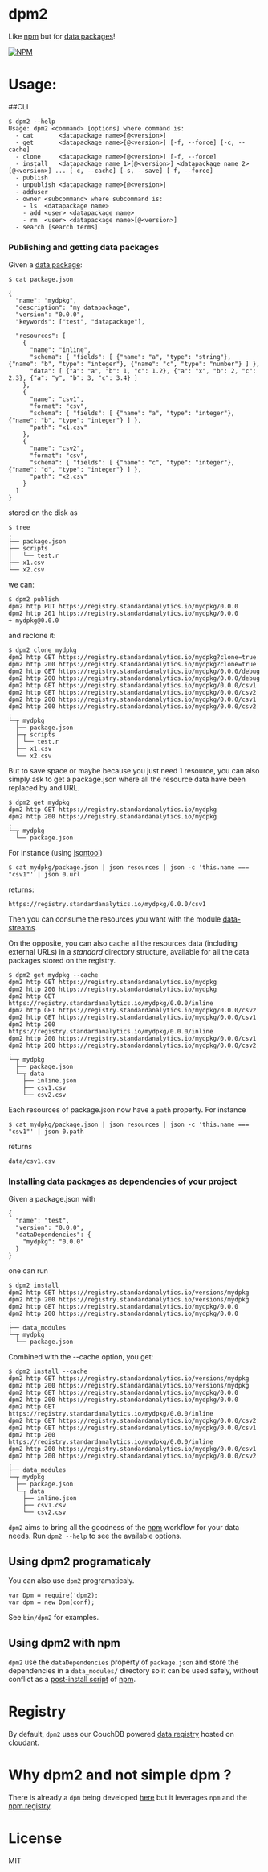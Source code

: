 dpm2
====

Like [npm](https://npmjs.org/) but for
[data packages](http://dataprotocols.org/data-packages/)!

[![NPM](https://nodei.co/npm/dpm2.png)](https://nodei.co/npm/dpm2/)


Usage:
======

##CLI

    $ dpm2 --help
    Usage: dpm2 <command> [options] where command is:
      - cat       <datapackage name>[@<version>]
      - get       <datapackage name>[@<version>] [-f, --force] [-c, --cache]
      - clone     <datapackage name>[@<version>] [-f, --force]
      - install   <datapackage name 1>[@<version>] <datapackage name 2>[@<version>] ... [-c, --cache] [-s, --save] [-f, --force]
      - publish
      - unpublish <datapackage name>[@<version>]
      - adduser
      - owner <subcommand> where subcommand is:
        - ls  <datapackage name>
        - add <user> <datapackage name>
        - rm  <user> <datapackage name>[@<version>]
      - search [search terms]


### Publishing and getting data packages

Given a [data package](http://dataprotocols.org/data-packages/):

    $ cat package.json
    
    {
      "name": "mydpkg",
      "description": "my datapackage",
      "version": "0.0.0",
      "keywords": ["test", "datapackage"],
    
      "resources": [
        {
          "name": "inline",
          "schema": { "fields": [ {"name": "a", "type": "string"}, {"name": "b", "type": "integer"}, {"name": "c", "type": "number"} ] },
          "data": [ {"a": "a", "b": 1, "c": 1.2}, {"a": "x", "b": 2, "c": 2.3}, {"a": "y", "b": 3, "c": 3.4} ]
        },
        {
          "name": "csv1",
          "format": "csv",
          "schema": { "fields": [ {"name": "a", "type": "integer"}, {"name": "b", "type": "integer"} ] },
          "path": "x1.csv"
        },
        {
          "name": "csv2",
          "format": "csv",
          "schema": { "fields": [ {"name": "c", "type": "integer"}, {"name": "d", "type": "integer"} ] },
          "path": "x2.csv"
        }
      ]
    }

stored on the disk as

    $ tree
    .
    ├── package.json
    ├── scripts
    │   └── test.r
    ├── x1.csv
    └── x2.csv

we can:

    $ dpm2 publish
    dpm2 http PUT https://registry.standardanalytics.io/mydpkg/0.0.0
    dpm2 http 201 https://registry.standardanalytics.io/mydpkg/0.0.0
    + mydpkg@0.0.0

and reclone it:

    $ dpm2 clone mydpkg
    dpm2 http GET https://registry.standardanalytics.io/mydpkg?clone=true
    dpm2 http 200 https://registry.standardanalytics.io/mydpkg?clone=true
    dpm2 http GET https://registry.standardanalytics.io/mydpkg/0.0.0/debug
    dpm2 http 200 https://registry.standardanalytics.io/mydpkg/0.0.0/debug
    dpm2 http GET https://registry.standardanalytics.io/mydpkg/0.0.0/csv1
    dpm2 http GET https://registry.standardanalytics.io/mydpkg/0.0.0/csv2
    dpm2 http 200 https://registry.standardanalytics.io/mydpkg/0.0.0/csv1
    dpm2 http 200 https://registry.standardanalytics.io/mydpkg/0.0.0/csv2
    .
    └─┬ mydpkg
      ├── package.json
      ├─┬ scripts
      │ └── test.r
      ├── x1.csv
      └── x2.csv

But to save space or maybe because you just need 1 resource, you can
also simply ask to get a package.json where all the resource data have
been replaced by and URL.

    $ dpm2 get mydpkg
    dpm2 http GET https://registry.standardanalytics.io/mydpkg
    dpm2 http 200 https://registry.standardanalytics.io/mydpkg
    .
    └─┬ mydpkg
      └── package.json

For instance (using [jsontool](https://npmjs.org/package/jsontool))

    $ cat mydpkg/package.json | json resources | json -c 'this.name === "csv1"' | json 0.url

returns:

    https://registry.standardanalytics.io/mydpkg/0.0.0/csv1

Then you can consume the resources you want with the module
[data-streams](https://github.com/standard-analytics/data-streams).


On the opposite, you can also cache all the resources data (including
external URLs) in a _standard_ directory structure, available for all
the data packages stored on the registry.

    $ dpm2 get mydpkg --cache
    dpm2 http GET https://registry.standardanalytics.io/mydpkg
    dpm2 http 200 https://registry.standardanalytics.io/mydpkg
    dpm2 http GET https://registry.standardanalytics.io/mydpkg/0.0.0/inline
    dpm2 http GET https://registry.standardanalytics.io/mydpkg/0.0.0/csv2
    dpm2 http GET https://registry.standardanalytics.io/mydpkg/0.0.0/csv1
    dpm2 http 200 https://registry.standardanalytics.io/mydpkg/0.0.0/inline
    dpm2 http 200 https://registry.standardanalytics.io/mydpkg/0.0.0/csv1
    dpm2 http 200 https://registry.standardanalytics.io/mydpkg/0.0.0/csv2
    .
    └─┬ mydpkg
      ├── package.json
      └─┬ data
        ├── inline.json
        ├── csv1.csv
        └── csv2.csv

Each resources of package.json now have a ```path``` property. For instance

    $ cat mydpkg/package.json | json resources | json -c 'this.name === "csv1"' | json 0.path

returns

    data/csv1.csv


### Installing data packages as dependencies of your project

Given a package.json with

    {
      "name": "test",
      "version": "0.0.0",
      "dataDependencies": {
        "mydpkg": "0.0.0"
      }
    }

one can run

    $ dpm2 install
    dpm2 http GET https://registry.standardanalytics.io/versions/mydpkg
    dpm2 http 200 https://registry.standardanalytics.io/versions/mydpkg
    dpm2 http GET https://registry.standardanalytics.io/mydpkg/0.0.0
    dpm2 http 200 https://registry.standardanalytics.io/mydpkg/0.0.0
    .
    ├── data_modules
    └─┬ mydpkg
      └── package.json

Combined with the --cache option, you get:

    $ dpm2 install --cache
    dpm2 http GET https://registry.standardanalytics.io/versions/mydpkg
    dpm2 http 200 https://registry.standardanalytics.io/versions/mydpkg
    dpm2 http GET https://registry.standardanalytics.io/mydpkg/0.0.0
    dpm2 http 200 https://registry.standardanalytics.io/mydpkg/0.0.0
    dpm2 http GET https://registry.standardanalytics.io/mydpkg/0.0.0/inline
    dpm2 http GET https://registry.standardanalytics.io/mydpkg/0.0.0/csv2
    dpm2 http GET https://registry.standardanalytics.io/mydpkg/0.0.0/csv1
    dpm2 http 200 https://registry.standardanalytics.io/mydpkg/0.0.0/inline
    dpm2 http 200 https://registry.standardanalytics.io/mydpkg/0.0.0/csv1
    dpm2 http 200 https://registry.standardanalytics.io/mydpkg/0.0.0/csv2
    .
    ├── data_modules
    └─┬ mydpkg
      ├── package.json
      └─┬ data
        ├── inline.json
        ├── csv1.csv
        └── csv2.csv


```dpm2``` aims to bring all the goodness of the
[npm](https://npmjs.org/) workflow for your data needs. Run ```dpm2
--help``` to see the available options.


## Using dpm2 programaticaly


You can also use ```dpm2``` programaticaly.

    var Dpm = require('dpm2);
    var dpm = new Dpm(conf);

See ```bin/dpm2``` for examples.


## Using dpm2 with npm


```dpm2``` use the ```dataDependencies``` property of
```package.json``` and store the dependencies in a ```data_modules/```
directory so it can be used safely, without conflict as a
[post-install script](https://npmjs.org/doc/misc/npm-scripts.html) of
[npm](https://npmjs.org/).


Registry
========

By default, ```dpm2``` uses our CouchDB powered
[data registry](https://github.com/standard-analytics/data-registry)
hosted on [cloudant](https://sballesteros.cloudant.com).

Why dpm2 and not simple dpm ?
=============================

There is already a ```dpm``` being developed [here](https://github.com/okfn/dpm/) but it leverages
```npm``` and the [npm registry](https://github.com/isaacs/npmjs.org).

License
=======

MIT
